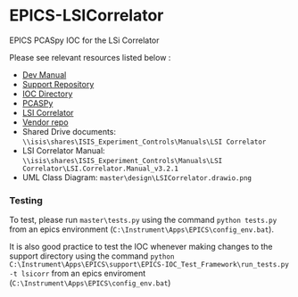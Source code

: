 # EPICS-LSICorrelator
EPICS PCASpy IOC for the LSi Correlator

Please see relevant resources listed below :

- [Dev Manual](https://github.com/ISISComputingGroup/ibex_developers_manual/wiki/LSi-Correlator)
- [Support Repository](https://github.com/ISISComputingGroup/EPICS-LSICorrelator)
- [IOC Directory](https://github.com/ISISComputingGroup/EPICS-ioc/tree/master/LSICORR)
- [PCASPy](https://pcaspy.readthedocs.io/en/latest/)
- [LSI Correlator](https://lsinstruments.ch/en/products/lsi-correlator)
- [Vendor repo](https://github.com/ISISNeutronMuon/LSI-Correlator)
- Shared Drive documents: `\\isis\shares\ISIS_Experiment_Controls\Manuals\LSI Correlator`
- LSI Correlator Manual: `\\isis\shares\ISIS_Experiment_Controls\Manuals\LSI Correlator\LSI.Correlator.Manual_v3.2.1`
- UML Class Diagram: `master\design\LSICorrelator.drawio.png`

### Testing
To test, please run `master\tests.py` using the command `python tests.py` from an epics environment (`C:\Instrument\Apps\EPICS\config_env.bat`).


It is also good practice to test the IOC whenever making changes to the support directory using the command `python C:\Instrument\Apps\EPICS\support\EPICS-IOC_Test_Framework\run_tests.py -t lsicorr` from an epics enviroment (`C:\Instrument\Apps\EPICS\config_env.bat`)

